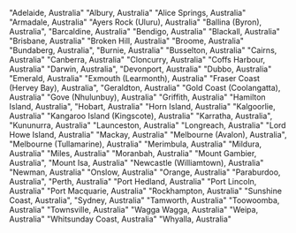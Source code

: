 "Adelaide, Australia"
"Albury, Australia"
"Alice Springs, Australia"
"Armadale, Australia"
"Ayers Rock (Uluru), Australia"
"Ballina (Byron), Australia",
"Barcaldine, Australia"
"Bendigo, Australia"
"Blackall, Australia"
"Brisbane, Australia"
"Broken Hill, Australia"
"Broome, Australia"
"Bundaberg, Australia",
"Burnie, Australia"
"Busselton, Australia"
"Cairns, Australia"
"Canberra, Australia"
"Cloncurry, Australia"
"Coffs Harbour, Australia"
"Darwin, Australia",
"Devonport, Australia"
"Dubbo, Australia"
"Emerald, Australia"
"Exmouth (Learmonth), Australia"
"Fraser Coast (Hervey Bay), Australia",
"Geraldton, Australia"
"Gold Coast (Coolangatta), Australia"
"Gove (Nhulunbuy), Australia"
"Griffith, Australia"
"Hamilton Island, Australia",
"Hobart, Australia"
"Horn Island, Australia"
"Kalgoorlie, Australia"
"Kangaroo Island (Kingscote), Australia"
"Karratha, Australia",
"Kununurra, Australia"
"Launceston, Australia"
"Longreach, Australia"
"Lord Howe Island, Australia"
"Mackay, Australia"
"Melbourne (Avalon), Australia",
"Melbourne (Tullamarine), Australia"
"Merimbula, Australia"
"Mildura, Australia"
"Miles, Australia"
"Moranbah, Australia"
"Mount Gambier, Australia",
"Mount Isa, Australia"
"Newcastle (Williamtown), Australia"
"Newman, Australia"
"Onslow, Australia"
"Orange, Australia"
"Paraburdoo, Australia",
"Perth, Australia"
"Port Hedland, Australia"
"Port Lincoln, Australia"
"Port Macquarie, Australia"
"Rockhampton, Australia"
"Sunshine Coast, Australia",
"Sydney, Australia"
"Tamworth, Australia"
"Toowoomba, Australia"
"Townsville, Australia"
"Wagga Wagga, Australia"
"Weipa, Australia"
"Whitsunday Coast, Australia"
"Whyalla, Australia"